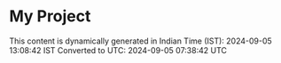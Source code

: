 # My Project

This content is dynamically generated in Indian Time (IST): 2024-09-05 13:08:42 IST
Converted to UTC: 2024-09-05 07:38:42 UTC
